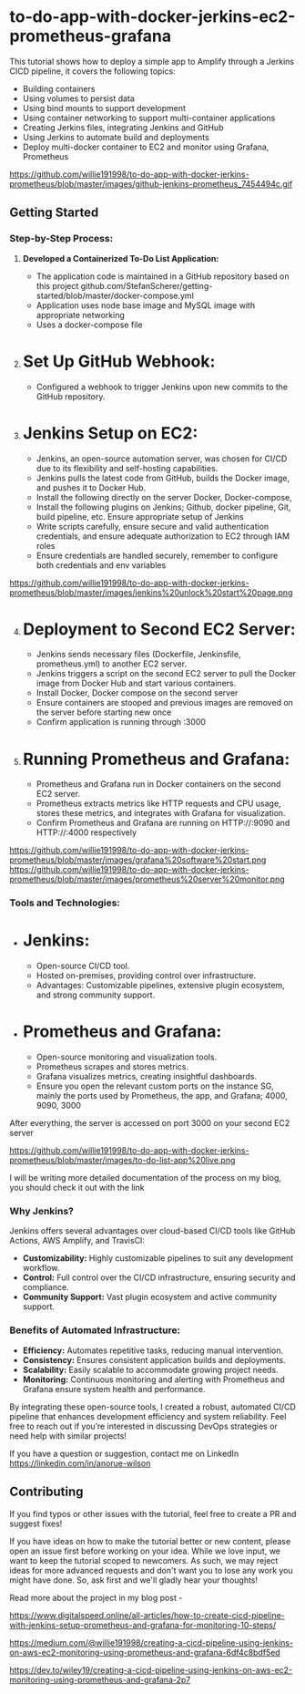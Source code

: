 # to-do-app-with-docker-jerkins-ec2-prometheus-grafana

This tutorial shows how to deploy a simple app to Amplify through a Jerkins CICD pipeline, it covers the following topics:

- Building containers
- Using volumes to persist data
- Using bind mounts to support development
- Using container networking to support multi-container applications
- Creating Jerkins files, integrating Jenkins and GitHub
- Using Jerkins to automate build and deployments
- Deploy multi-docker container to EC2 and monitor using Grafana, Prometheus

https://github.com/willie191998/to-do-app-with-docker-jerkins-prometheus/blob/master/images/github-jenkins-prometheus_7454494c.gif

## Getting Started

### Step-by-Step Process:

1. **Developed a Containerized To-Do List Application:**
   - The application code is maintained in a GitHub repository based on this project github.com/StefanScherer/getting-started/blob/master/docker-compose.yml
   - Application uses node base image and MySQL image with appropriate networking
   - Uses a docker-compose file

2. # Set Up GitHub Webhook:
   - Configured a webhook to trigger Jenkins upon new commits to the GitHub repository.

3. # Jenkins Setup on EC2:
   - Jenkins, an open-source automation server, was chosen for CI/CD due to its flexibility and self-hosting capabilities.
   - Jenkins pulls the latest code from GitHub, builds the Docker image, and pushes it to Docker Hub.
   - Install the following directly on the server Docker, Docker-compose, 
   - Install the following plugins on Jenkins; Github, docker pipeline, Git, build pipeline, etc. Ensure appropriate setup of Jenkins
   - Write scripts carefully, ensure secure and valid authentication credentials, and ensure adequate authorization to EC2 through IAM roles
   - Ensure credentials are handled securely, remember to configure both credentials and env variables

https://github.com/willie191998/to-do-app-with-docker-jerkins-prometheus/blob/master/images/jenkins%20unlock%20start%20page.png

4. # Deployment to Second EC2 Server:
   - Jenkins sends necessary files (Dockerfile, Jenkinsfile, prometheus.yml) to another EC2 server.
   - Jenkins triggers a script on the second EC2 server to pull the Docker image from Docker Hub and start various containers.
   - Install Docker, Docker compose on the second server
   - Ensure containers are stooped and previous images are removed on the server before starting new once
   - Confirm application is running through <Server public IP>:3000

5. # Running Prometheus and Grafana:
   - Prometheus and Grafana run in Docker containers on the second EC2 server.
   - Prometheus extracts metrics like HTTP requests and CPU usage, stores these metrics, and integrates with Grafana for visualization.
   - Confirm Prometheus and Grafana are running on HTTP://<IP server address>:9090 and HTTP://<IP server address>:4000 respectively

https://github.com/willie191998/to-do-app-with-docker-jerkins-prometheus/blob/master/images/grafana%20software%20start.png
https://github.com/willie191998/to-do-app-with-docker-jerkins-prometheus/blob/master/images/prometheus%20server%20monitor.png

### Tools and Technologies:

- # Jenkins:
  - Open-source CI/CD tool.
  - Hosted on-premises, providing control over infrastructure.
  - Advantages: Customizable pipelines, extensive plugin ecosystem, and strong community support.

- # Prometheus and Grafana:
  - Open-source monitoring and visualization tools.
  - Prometheus scrapes and stores metrics.
  - Grafana visualizes metrics, creating insightful dashboards.
  - Ensure you open the relevant custom ports on the instance SG, mainly the ports used by Prometheus, the app, and Grafana; 4000, 9090, 3000

After everything, the server is accessed on port 3000 on your second EC2 server

https://github.com/willie191998/to-do-app-with-docker-jerkins-prometheus/blob/master/images/to-do-list-app%20live.png

I will be writing more detailed documentation of the process on my blog, you should check it out with the link

### Why Jenkins?
Jenkins offers several advantages over cloud-based CI/CD tools like GitHub Actions, AWS Amplify, and TravisCI:
- **Customizability:** Highly customizable pipelines to suit any development workflow.
- **Control:** Full control over the CI/CD infrastructure, ensuring security and compliance.
- **Community Support:** Vast plugin ecosystem and active community support.

### Benefits of Automated Infrastructure:
- **Efficiency:** Automates repetitive tasks, reducing manual intervention.
- **Consistency:** Ensures consistent application builds and deployments.
- **Scalability:** Easily scalable to accommodate growing project needs.
- **Monitoring:** Continuous monitoring and alerting with Prometheus and Grafana ensure system health and performance.

By integrating these open-source tools, I created a robust, automated CI/CD pipeline that enhances development efficiency and system reliability. Feel free to reach out if you’re interested in discussing DevOps strategies or need help with similar projects!

If you have a question or suggestion, contact me on LinkedIn
https://linkedin.com/in/anorue-wilson

## Contributing

If you find typos or other issues with the tutorial, feel free to create a PR and suggest fixes!

If you have ideas on how to make the tutorial better or new content, please open an issue first before working on your idea. While we love input, we want to keep the tutorial scoped to newcomers.
As such, we may reject ideas for more advanced requests and don't want you to lose any work you might
have done. So, ask first and we'll gladly hear your thoughts!

Read more about the project in my blog post -

https://www.digitalspeed.online/all-articles/how-to-create-cicd-pipeline-with-jenkins-setup-prometheus-and-grafana-for-monitoring-10-steps/

https://medium.com/@willie191998/creating-a-cicd-pipeline-using-jenkins-on-aws-ec2-monitoring-using-prometheus-and-grafana-6df4c8bdf5ed

https://dev.to/wiley19/creating-a-cicd-pipeline-using-jenkins-on-aws-ec2-monitoring-using-prometheus-and-grafana-2p7

